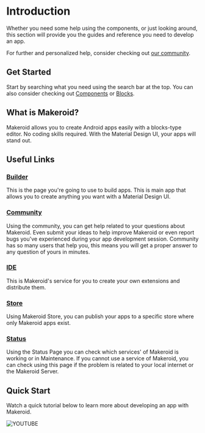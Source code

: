 # Introduction

Whether you need some help using the components, or just looking around, this section will provide you the guides and reference you need to develop an app.

For further and personalized help, consider checking out [our community](https://community.makeroid.io).

## Get Started
Start by searching what you need using the search bar at the top. You can also consider checking out [Components](/components/) or [Blocks](/blocks/).

## What is Makeroid?

Makeroid allows you to create Android apps easily with a blocks-type editor. No coding skills required. With the Material Design UI, your apps will stand out.

## Useful Links

### [Builder](http://builder.makeroid.io)

This is the page you're going to use to build apps. This is main app that allows you to create anything you want with a Material Design UI.

### [Community](https://community.makeroid.io)

Using the community, you can get help related to your questions about Makeroid. Even submit your ideas to help improve Makeroid or even report bugs you've experienced during your app development session. Community has so many users that help you, this means you will get a proper answer to any question of yours in minutes.

### [IDE](http://ide.makeroid.io)

This is Makeroid's service for you to create your own extensions and distribute them.

### [Store](http://store.makeroid.io)

Using Makeroid Store, you can publish your apps to a specific store where only Makeroid apps exist.

### [Status](https://status.makeroid.io)

Using the Status Page you can check which services' of Makeroid is working or in Maintenance. If you cannot use a service of Makeroid, you can check using this page if the problem is related to your local internet or the Makeroid Server.

## Quick Start
Watch a quick tutorial below to learn more about developing an app with Makeroid.

![YOUTUBE](_bZj-LOXdH8)
